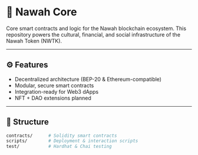 # 🧱 Nawah Core

Core smart contracts and logic for the Nawah blockchain ecosystem. This repository powers the cultural, financial, and social infrastructure of the Nawah Token (NWTK).

---

## ⚙️ Features

- Decentralized architecture (BEP-20 & Ethereum-compatible)
- Modular, secure smart contracts
- Integration-ready for Web3 dApps
- NFT + DAO extensions planned

---

## 📁 Structure

```bash
contracts/      # Solidity smart contracts
scripts/        # Deployment & interaction scripts
test/           # Hardhat & Chai testing
